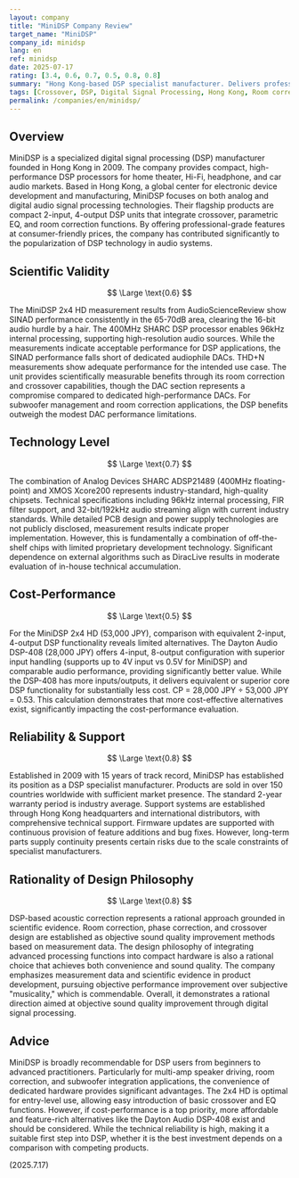 ```yaml
---
layout: company
title: "MiniDSP Company Review"
target_name: "MiniDSP"
company_id: minidsp
lang: en
ref: minidsp
date: 2025-07-17
rating: [3.4, 0.6, 0.7, 0.5, 0.8, 0.8]
summary: "Hong Kong-based DSP specialist manufacturer. Delivers professional digital signal processing at reasonable prices. Technically solid with good price competitiveness."
tags: [Crossover, DSP, Digital Signal Processing, Hong Kong, Room correction]
permalink: /companies/en/minidsp/
---
```

## Overview

MiniDSP is a specialized digital signal processing (DSP) manufacturer founded in Hong Kong in 2009. The company provides compact, high-performance DSP processors for home theater, Hi-Fi, headphone, and car audio markets. Based in Hong Kong, a global center for electronic device development and manufacturing, MiniDSP focuses on both analog and digital audio signal processing technologies. Their flagship products are compact 2-input, 4-output DSP units that integrate crossover, parametric EQ, and room correction functions. By offering professional-grade features at consumer-friendly prices, the company has contributed significantly to the popularization of DSP technology in audio systems.

## Scientific Validity

$$ \Large \text{0.6} $$

The MiniDSP 2x4 HD measurement results from AudioScienceReview show SINAD performance consistently in the 65-70dB area, clearing the 16-bit audio hurdle by a hair. The 400MHz SHARC DSP processor enables 96kHz internal processing, supporting high-resolution audio sources. While the measurements indicate acceptable performance for DSP applications, the SINAD performance falls short of dedicated audiophile DACs. THD+N measurements show adequate performance for the intended use case. The unit provides scientifically measurable benefits through its room correction and crossover capabilities, though the DAC section represents a compromise compared to dedicated high-performance DACs. For subwoofer management and room correction applications, the DSP benefits outweigh the modest DAC performance limitations.

## Technology Level

$$ \Large \text{0.7} $$

The combination of Analog Devices SHARC ADSP21489 (400MHz floating-point) and XMOS Xcore200 represents industry-standard, high-quality chipsets. Technical specifications including 96kHz internal processing, FIR filter support, and 32-bit/192kHz audio streaming align with current industry standards. While detailed PCB design and power supply technologies are not publicly disclosed, measurement results indicate proper implementation. However, this is fundamentally a combination of off-the-shelf chips with limited proprietary development technology. Significant dependence on external algorithms such as DiracLive results in moderate evaluation of in-house technical accumulation.

## Cost-Performance

$$ \Large \text{0.5} $$

For the MiniDSP 2x4 HD (53,000 JPY), comparison with equivalent 2-input, 4-output DSP functionality reveals limited alternatives. The Dayton Audio DSP-408 (28,000 JPY) offers 4-input, 8-output configuration with superior input handling (supports up to 4V input vs 0.5V for MiniDSP) and comparable audio performance, providing significantly better value. While the DSP-408 has more inputs/outputs, it delivers equivalent or superior core DSP functionality for substantially less cost. CP = 28,000 JPY ÷ 53,000 JPY = 0.53. This calculation demonstrates that more cost-effective alternatives exist, significantly impacting the cost-performance evaluation.

## Reliability & Support

$$ \Large \text{0.8} $$

Established in 2009 with 15 years of track record, MiniDSP has established its position as a DSP specialist manufacturer. Products are sold in over 150 countries worldwide with sufficient market presence. The standard 2-year warranty period is industry average. Support systems are established through Hong Kong headquarters and international distributors, with comprehensive technical support. Firmware updates are supported with continuous provision of feature additions and bug fixes. However, long-term parts supply continuity presents certain risks due to the scale constraints of specialist manufacturers.

## Rationality of Design Philosophy

$$ \Large \text{0.8} $$

DSP-based acoustic correction represents a rational approach grounded in scientific evidence. Room correction, phase correction, and crossover design are established as objective sound quality improvement methods based on measurement data. The design philosophy of integrating advanced processing functions into compact hardware is also a rational choice that achieves both convenience and sound quality. The company emphasizes measurement data and scientific evidence in product development, pursuing objective performance improvement over subjective "musicality," which is commendable. Overall, it demonstrates a rational direction aimed at objective sound quality improvement through digital signal processing.

## Advice

MiniDSP is broadly recommendable for DSP users from beginners to advanced practitioners. Particularly for multi-amp speaker driving, room correction, and subwoofer integration applications, the convenience of dedicated hardware provides significant advantages. The 2x4 HD is optimal for entry-level use, allowing easy introduction of basic crossover and EQ functions. However, if cost-performance is a top priority, more affordable and feature-rich alternatives like the Dayton Audio DSP-408 exist and should be considered. While the technical reliability is high, making it a suitable first step into DSP, whether it is the best investment depends on a comparison with competing products.

(2025.7.17)